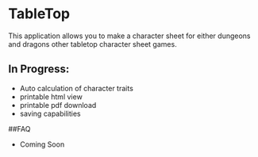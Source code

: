 # TableTop

This application allows you to make a character sheet for either dungeons and dragons other tabletop character sheet games. 

## In Progress:
- Auto calculation of character traits
- printable html view
- printable pdf download
- saving capabilities

##FAQ 
- Coming Soon
